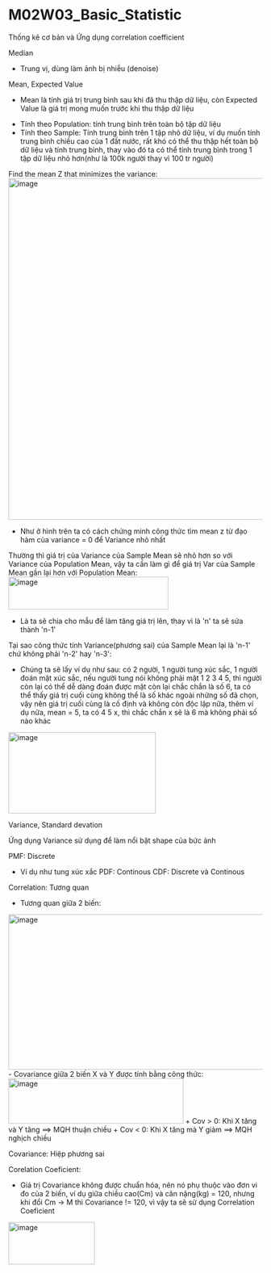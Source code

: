 # M02W03_Basic_Statistic
Thống kê cơ bản và Ứng dụng correlation coefficient


Median
- Trung vị, dùng làm ảnh bị nhiễu (denoise)

Mean, Expected Value
- Mean là tính giá trị trung bình sau khi đã thu thập dữ liệu, còn Expected Value là giá trị mong muốn trước khi thu thập dữ liệu
+ Tính theo Population: tính trung bình trên toàn bộ tập dữ liệu
+ Tính theo Sample: Tính trung bình trên 1 tập nhỏ dữ liệu, ví dụ muốn tính trung bình chiều cao của 1 đất nước, rất khó có thể thu thập hết toàn bộ dữ liệu và tính trung bình, thay vào đó ta có thể tính trung bình trong 1 tập dữ liệu nhỏ hơn(như là 100k người thay vì 100 tr người)

Find the mean Z that minimizes the variance: 
<img width="1205" height="677" alt="image" src="https://github.com/user-attachments/assets/ec2b1691-7979-40db-8ea8-6c85dbd8ce95" />
- Như ở hình trên ta có cách chứng minh công thức tìm mean z từ đạo hàm của variance = 0 để Variance nhỏ nhất

Thường thì giá trị của Variance của Sample Mean sẽ nhỏ hơn so với Variance của Population Mean, vậy ta cần làm gì để giá trị Var của Sample Mean gần lại hơn với Population Mean:
<img width="317" height="65" alt="image" src="https://github.com/user-attachments/assets/73086caa-73ff-49cb-ba68-434fed494b66" />
- Là ta sẽ chia cho mẫu để làm tăng giá trị lên, thay vì là 'n' ta sẽ sửa thành 'n-1'

Tại sao công thức tính Variance(phương sai) của Sample Mean lại là 'n-1' chứ không phải 'n-2' hay 'n-3':
- Chúng ta sẽ lấy ví dụ như sau: có 2 người, 1 người tung xúc sắc, 1 người đoán mặt xúc sắc, nếu người tung nói không phải mặt 1 2 3 4 5, thì người còn lại có thể dễ dàng đoán được mặt còn lại chắc chắn là số 6, ta có thể thấy giá trị cuối cùng không thể là số khác ngoài những số đã chọn, vậy nên giá trị cuối cùng là cố định và không còn độc lập nữa, thêm ví dụ nữa, mean = 5, ta có 4 5 x, thì chắc chắn x sẽ là 6 mà không phải số nào khác
<img width="292" height="161" alt="image" src="https://github.com/user-attachments/assets/f73da389-d138-4871-aaf9-a5142a7358f6" />

Variance, Standard devation


Ứng dụng Variance sử dụng để làm nổi bật shape của bức ảnh

PMF: Discrete
+ Ví dụ như tung xúc xắc
PDF: Continous
CDF: Discrete và Continous

Correlation: Tương quan
- Tương quan giữa 2 biến:
<img width="630" height="308" alt="image" src="https://github.com/user-attachments/assets/23c52b52-8ee7-42fc-a1f4-b87e9e799577" />
- Covariance giữa 2 biến X và Y được tính bằng công thức:
<img width="347" height="90" alt="image" src="https://github.com/user-attachments/assets/b6c5cf04-9973-4610-96cf-2df5be166e1b" />
+ Cov > 0: Khi X tăng và Y tăng ==> MQH thuận chiều
+ Cov < 0: Khi X tăng mà Y giảm ==> MQH nghịch chiều

Covariance: Hiệp phương sai 

Corelation Coeficient: 
- Giá trị Covariance không được chuẩn hóa, nên nó phụ thuộc vào đơn vi đo của 2 biến, ví dụ giữa chiều cao(Cm) và cân nặng(kg) = 120, nhưng khi đổi Cm -> M thì Covariance != 120, vì vậy ta sẽ sử dụng Correlation Coeficient
<img width="171" height="84" alt="image" src="https://github.com/user-attachments/assets/fb78ec02-ea0f-48ab-9d40-c054f04150d2" />



